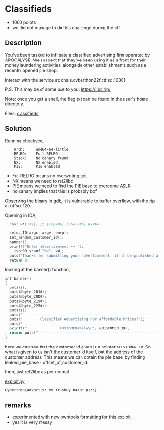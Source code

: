 # Classifieds
- 1000 points
- we did not manage to do this challenge during the ctf

Description
---
You've been tasked to infiltrate a classified advertising firm operated by APOCALYSE. We suspect that they've been using it as a front for their money laundering activities, alongside other establishments such as a recently opened pie shop.

Interact with the service at:
chals.cyberthon22f.ctf.sg:10301

P.S. This may be of some use to you: https://libc.rip/

Note: once you get a shell, the flag.txt can be found in the user's home directory.

Files: [classifieds](./classifieds)

Solution
---
Running checksec,
```
    Arch:     amd64-64-little
    RELRO:    Full RELRO
    Stack:    No canary found
    NX:       NX enabled
    PIE:      PIE enabled
```
- Full RELRO means no overwriting got
- NX means we need to ret2libc
- PIE means we need to find the PIE base to overcome ASLR
- no canary implies that this is probably bof

Observing the binary in gdb, it is vulnerable to buffer overflow, with the rip at offset 120.

Opening in IDA,
```c
  char v4[112]; // [rsp+0h] [rbp-70h] BYREF

  setup_IO(argc, argv, envp);
  set_random_customer_id();
  banner();
  printf("Enter advertisement => ");
  __isoc99_scanf("%s", v4);
  puts("Thanks for submitting your advertisement, it'll be published after 3 working days!");
  return 0;
```
looking at the banner() function,
```c
int banner()
{
  puts(s);
  puts(&byte_2010);
  puts(&byte_20D0);
  puts(&byte_2190);
  puts(&byte_2250);
  puts(s);
  puts("---------------------------------------------------------------");
  puts("        Classified Advertising For Affordable Prices!");
  puts("---------------------------------------------------------------");
  printf("               CUSTOMER#%llu\n", &CUSTOMER_ID);
  return puts("---------------------------------------------------------------");
}
```
here we can see that the customer id given is a pointer `&CUSTOMER_ID`. So what is given to us isn't the customer id itself, but the address of the customer address. This means we can obtain the pie base, by finding leaked_pie_base - offset_of_customer_id.

then, just ret2libc as per normal

[exploit.py](./exploit.py)

`Cyberthon{4dv3rt153_my_fr35hLy_b4k3d_p135}`

remarks
---
- experimented with new pwntools formatting for this exploit
- yes it is very messy
